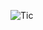 ![Tic](https://github.com/VaishnaviRChougule/Tic_Tac_Tio/assets/117535507/12a03f0e-47bd-410f-a099-03451ce821d0)
